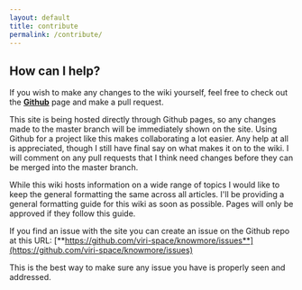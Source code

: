 ```yaml
---
layout: default
title: contribute
permalink: /contribute/
---
```


## How can I help?

If you wish to make any changes to the wiki yourself, feel free to check out the [**Github**](https://github.com/viri-space/knowmore) page and make a pull request.

This site is being hosted directly through Github pages, so any changes made to the master branch will be immediately shown on the site. Using Github for a project like this makes collaborating a lot easier.
Any help at all is appreciated, though I still have final say on what makes it on to the wiki. I will comment on any pull requests that I think need changes before they can be merged into the master branch.

While this wiki hosts information on a wide range of topics I would like to keep the general formatting the same across all articles. I'll be providing a general formatting guide for this wiki as soon as possible. Pages will only be approved if they follow this guide.

If you find an issue with the site you can create an issue on the Github repo at this URL:
[**https://github.com/viri-space/knowmore/issues**](https://github.com/viri-space/knowmore/issues)

This is the best way to make sure any issue you have is properly seen and addressed.
